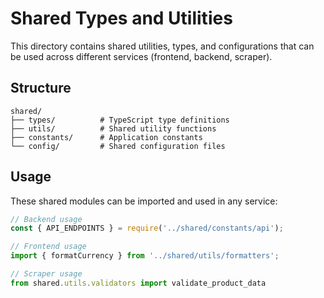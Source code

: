# Shared Types and Utilities

This directory contains shared utilities, types, and configurations that can be used across different services (frontend, backend, scraper).

## Structure

```
shared/
├── types/          # TypeScript type definitions
├── utils/          # Shared utility functions
├── constants/      # Application constants
└── config/         # Shared configuration files
```

## Usage

These shared modules can be imported and used in any service:

```javascript
// Backend usage
const { API_ENDPOINTS } = require('../shared/constants/api');

// Frontend usage
import { formatCurrency } from '../shared/utils/formatters';

// Scraper usage
from shared.utils.validators import validate_product_data
```
